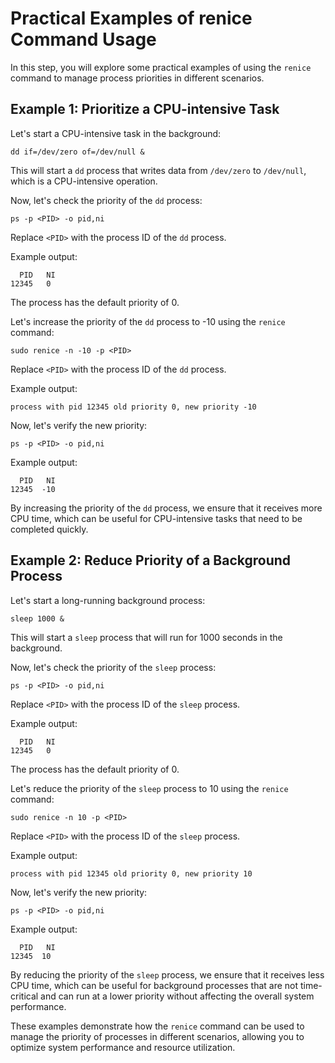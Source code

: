 # Practical Examples of renice Command Usage

In this step, you will explore some practical examples of using the `renice` command to manage process priorities in different scenarios.

## Example 1: Prioritize a CPU-intensive Task

Let's start a CPU-intensive task in the background:

```
dd if=/dev/zero of=/dev/null &
```

This will start a `dd` process that writes data from `/dev/zero` to `/dev/null`, which is a CPU-intensive operation.

Now, let's check the priority of the `dd` process:

```
ps -p <PID> -o pid,ni
```

Replace `<PID>` with the process ID of the `dd` process.

Example output:

```
  PID   NI
12345   0
```

The process has the default priority of 0.

Let's increase the priority of the `dd` process to -10 using the `renice` command:

```
sudo renice -n -10 -p <PID>
```

Replace `<PID>` with the process ID of the `dd` process.

Example output:

```
process with pid 12345 old priority 0, new priority -10
```

Now, let's verify the new priority:

```
ps -p <PID> -o pid,ni
```

Example output:

```
  PID   NI
12345  -10
```

By increasing the priority of the `dd` process, we ensure that it receives more CPU time, which can be useful for CPU-intensive tasks that need to be completed quickly.

## Example 2: Reduce Priority of a Background Process

Let's start a long-running background process:

```
sleep 1000 &
```

This will start a `sleep` process that will run for 1000 seconds in the background.

Now, let's check the priority of the `sleep` process:

```
ps -p <PID> -o pid,ni
```

Replace `<PID>` with the process ID of the `sleep` process.

Example output:

```
  PID   NI
12345   0
```

The process has the default priority of 0.

Let's reduce the priority of the `sleep` process to 10 using the `renice` command:

```
sudo renice -n 10 -p <PID>
```

Replace `<PID>` with the process ID of the `sleep` process.

Example output:

```
process with pid 12345 old priority 0, new priority 10
```

Now, let's verify the new priority:

```
ps -p <PID> -o pid,ni
```

Example output:

```
  PID   NI
12345  10
```

By reducing the priority of the `sleep` process, we ensure that it receives less CPU time, which can be useful for background processes that are not time-critical and can run at a lower priority without affecting the overall system performance.

These examples demonstrate how the `renice` command can be used to manage the priority of processes in different scenarios, allowing you to optimize system performance and resource utilization.
